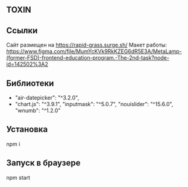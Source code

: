 ## TOXIN

## Ссылки
Сайт размещен на https://rapid-grass.surge.sh/
Макет работы: https://www.figma.com/file/MumYcKVk9RkKZEG6dR5E3A/MetaLamp-(former-FSD)-frontend-education-program.-The-2nd-task?node-id=142502%3A2

## Библиотеки
 * "air-datepicker": "^3.2.0",
 * "chart.js": "^3.9.1",
 "inputmask": "^5.0.7",
 "nouislider": "^15.6.0",
 "wnumb": "^1.2.0"
 
## Установка
npm i

## Запуск в браузере
npm  start

